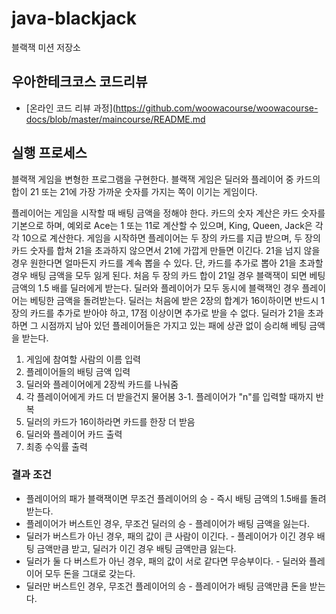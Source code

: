 # java-blackjack

블랙잭 미션 저장소

## 우아한테크코스 코드리뷰

- [온라인 코드 리뷰 과정](https://github.com/woowacourse/woowacourse-docs/blob/master/maincourse/README.md
## 실행 프로세스

블랙잭 게임을 변형한 프로그램을 구현한다. 블랙잭 게임은 딜러와 플레이어 중 카드의 합이 21 또는 21에 가장 가까운 숫자를 가지는 쪽이 이기는 게임이다.

플레이어는 게임을 시작할 때 배팅 금액을 정해야 한다.
카드의 숫자 계산은 카드 숫자를 기본으로 하며, 예외로 Ace는 1 또는 11로 계산할 수 있으며, King, Queen, Jack은 각각 10으로 계산한다.
게임을 시작하면 플레이어는 두 장의 카드를 지급 받으며, 두 장의 카드 숫자를 합쳐 21을 초과하지 않으면서 21에 가깝게 만들면 이긴다. 21을 넘지 않을 경우 원한다면 얼마든지 카드를 계속 뽑을 수 있다. 단, 카드를 추가로 뽑아 21을 초과할 경우 배팅 금액을 모두 잃게 된다.
처음 두 장의 카드 합이 21일 경우 블랙잭이 되면 베팅 금액의 1.5 배를 딜러에게 받는다. 딜러와 플레이어가 모두 동시에 블랙잭인 경우 플레이어는 베팅한 금액을 돌려받는다.
딜러는 처음에 받은 2장의 합계가 16이하이면 반드시 1장의 카드를 추가로 받아야 하고, 17점 이상이면 추가로 받을 수 없다. 딜러가 21을 초과하면 그 시점까지 남아 있던 플레이어들은 가지고 있는 패에 상관 없이 승리해 베팅 금액을 받는다.

1. 게임에 참여할 사람의 이름 입력
2. 플레이어들의 배팅 금액 입력
3. 딜러와 플레이어에게 2장씩 카드를 나눠줌
4. 각 플레이어에게 카드 더 받을건지 물어봄
   3-1. 플레이어가 "n"를 입력할 때까지 반복
5. 딜러의 카드가 16이하라면 카드를 한장 더 받음
6. 딜러와 플레이어 카드 출력
7. 최종 수익률 출력

### 결과 조건
- 플레이어의 패가 블랙잭이면 무조건 플레이어의 승 - 즉시 배팅 금액의 1.5배를 돌려받는다.
- 플레이어가 버스트인 경우, 무조건 딜러의 승 - 플레이어가 배팅 금액을 잃는다.
- 딜러가 버스트가 아닌 경우, 패의 값이 큰 사람이 이긴다. - 플레이어가 이긴 경우 배팅 금액만큼 받고, 딜러가 이긴 경우 배팅 금액만큼 잃는다.
- 딜러가 둘 다 버스트가 아닌 경우, 패의 값이 서로 같다면 무승부이다. - 딜러와 플레이어 모두 돈을 그대로 갖는다.
- 딜러만 버스트인 경우, 무조건 플레이어의 승 - 플레이어가 배팅 금액만큼 돈을 받는다.
